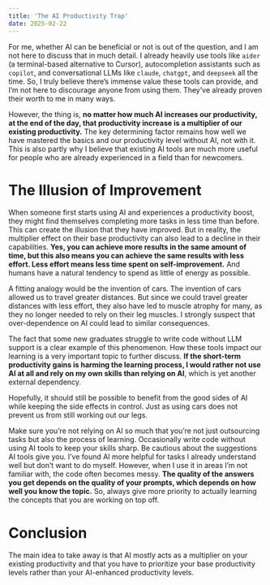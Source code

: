 ```yaml
---
title: 'The AI Productivity Trap'
date: 2025-02-22
---
```


For me, whether AI can be beneficial or not is out of the question, and I am not here to discuss that in much detail. I already heavily use tools like `aider` (a terminal-based alternative to Cursor), autocompletion assistants such as `copilot`, and conversational LLMs like `claude`, `chatgpt`, and `deepseek` all the time. So, I truly believe there’s immense value these tools can provide, and I’m not here to discourage anyone from using them. They’ve already proven their worth to me in many ways.

However, the thing is, **no matter how much AI increases our productivity, at the end of the day, that productivity increase is a multiplier of our existing productivity.** The key determining factor remains how well we have mastered the basics and our productivity level without AI, not with it. This is also partly why I believe that existing AI tools are much more useful for people who are already experienced in a field than for newcomers.

# The Illusion of Improvement

When someone first starts using AI and experiences a productivity boost, they might find themselves completing more tasks in less time than before. This can create the illusion that they have improved. But in reality, the multiplier effect on their base productivity can also lead to a decline in their capabilities. **Yes, you can achieve more results in the same amount of time, but this also means you can achieve the same results with less effort. Less effort means less time spent on self-improvement.** And humans have a natural tendency to spend as little of energy as possible.

A fitting analogy would be the invention of cars. The invention of cars allowed us to travel greater distances. But since we could travel greater distances with less effort, they also have led to muscle atrophy for many, as they no longer needed to rely on their leg muscles. I strongly suspect that over-dependence on AI could lead to similar consequences.

The fact that some new graduates struggle to write code without LLM support is a clear example of this phenomenon. How these tools impact our learning is a very important topic to further discuss. **If the short-term productivity gains is harming the learning process, I would rather not use AI at all and rely on my own skills than relying on AI**, which is yet another external dependency.

Hopefully, it should still be possible to benefit from the good sides of AI while keeping the side effects in control. Just as using cars does not prevent us from still working out our legs.

Make sure you’re not relying on AI so much that you’re not just outsourcing tasks but also the process of learning. Occasionally write code without using AI tools to keep your skills sharp. Be cautious about the suggestions AI tools give you. I’ve found AI more helpful for tasks I already understand well but don’t want to do myself. However, when I use it in areas I’m not familiar with, the code often becomes messy. **The quality of the answers you get depends on the quality of your prompts, which depends on how well you know the topic.** So, always give more priority to actually learning the concepts that you are working on top off.

# Conclusion

The main idea to take away is that AI mostly acts as a multiplier on your existing productivity and that you have to prioritize your base productivity levels rather than your AI-enhanced productivity levels.
